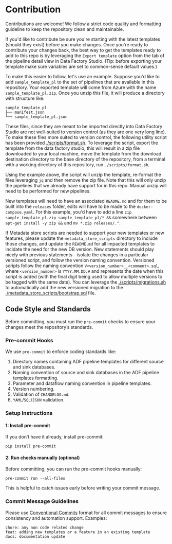 # Contribution
Contributions are welcome! We follow a strict code quality and formatting guideline to keep the repository clean and maintainable.

If you'd like to contribute be sure you're starting with the latest templates (should they exist) before you make
changes. Once you're ready to contribute your changes back, the best way to get the templates ready to add to this repo
is by leveraging the `Export template` option from the tab of the pipeline detail view in Data Factory Studio.
(Tip: before exporting your template make sure variables are set to common-sense default values.)

To make this easier to follow, let's use an example. Suppose you'd like to add `sample_template_pl` to the set of
pipelines that are available in this repository. Your exported template will come from Azure with the name
`sample_template_pl.zip`. Once you unzip this file, it will produce a directory with structure like:
```
sample_template_pl
├── manifest.json
└── sample_template_pl.json
```

These files, since they are meant to be imported directly into Data Factory Studio are not well-suited to version
control (as they are one very long line). To make these files more suited to version control, the following utility
script has been provided [./scripts/format.sh](./scripts/format.sh). To leverage the script, export the template from
the data factory studio, this will result in a zip file downloaded to your local machine, move the template from the
download destination directory to the base directory of the repository, from a terminal with a working directory
of this repository, run `./scripts/format.sh`.

Using the example above, the script will unzip the template, re-format the files leveraging `jq` and then remove the
zip file. Note that this will only unzip the pipelines that we already have support for in this repo. Manual unzip will
need to be performed for new pipelines.

New templates will need to have an associated `README.md` and for them to be built into the `releases` folder, edits
will have to be made to the `docker-compose.yaml`. For this example, you'd have to add a line
`zip sample_template_pl.zip sample_template_pl/* &&` somewhere between `apt-get install -y zip &&`
and `mv *.zip releases/."`.

If Metadata store scripts are needed to support your new templates or new features, please update the
`metadata_store_scripts` directory to include those changes, and update the `README.md` for all impacted templates to
incidate the need for the new DB version. New statements should play nicely with previous statements - isolate the
changes in a particular versioned script, and follow the version naming convention. Versioned scripts follow the naming
convention `V<version_number>__<comment>.sql`, where `<version_number>` is `YYYY.MM.DD.#` and represents the date when
this script is added (with the final digit being used to allow multiple versions to be tagged with the same date).
You can leverage the [./scripts/migrations.sh](./scripts/migrations.sh) to automatically add the new versioned migration
to the [./metadata_store_scripts/bootstrap.sql](./metadata_store_scripts/bootstrap.sql) file.


## Code Style and Standards
Before committing, you must run the `pre-commit` checks to ensure your changes meet the repository’s standards.

### Pre-commit Hooks

We use `pre-commit` to enforce coding standards like:

1. Directory names containing ADF pipeline templates for different source and sink databases.
2. Naming convention of source and sink databases in the ADF pipeline templates formatting.
3. Parameter and dataflow naming convention in pipeline templates.
4. Version numbering.
5. Validation of `CHANGELOG.md`.
6. `YAML`/`SQL`/`JSON` validation.

### Setup Instructions

#### 1: Install pre-commit
If you don’t have it already, install pre-commit:
```
pip install pre-commit
```
#### 2: Run checks manually (optional)
Before committing, you can run the pre-commit hooks manually:
```
pre-commit run --all-files
```
This is helpful to catch issues early before writing your commit message.

### Commit Message Guidelines
Please use [Conventional Commits](https://www.conventionalcommits.org/en/v1.0.0/) format for all commit messages to ensure consistency and automation support. Examples:
```
chore: any non code related change
feat: adding new templates or a feature in an existing template
docs: documentation update
```
